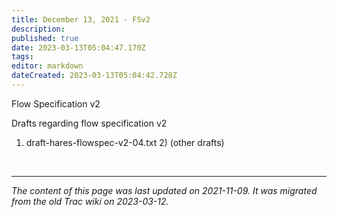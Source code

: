 ```yaml
---
title: December 13, 2021 - FSv2
description: 
published: true
date: 2023-03-13T05:04:47.170Z
tags: 
editor: markdown
dateCreated: 2023-03-13T05:04:42.728Z
---
```


 Flow Specification v2

Drafts regarding flow specification v2

1) draft-hares-flowspec-v2-04.txt 2) (other drafts)


&nbsp;
&nbsp;
&nbsp;

---

*The content of this page was last updated on 2021-11-09. It was migrated from the old Trac wiki on 2023-03-12.*